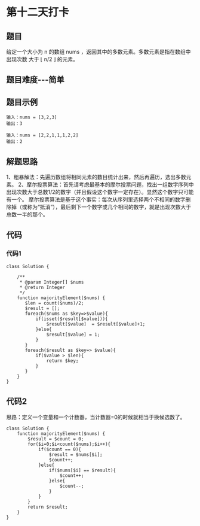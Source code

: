 # 第十二天打卡

## 题目
给定一个大小为 n 的数组 nums ，返回其中的多数元素。多数元素是指在数组中出现次数 大于 ⌊ n/2 ⌋ 的元素。

## 题目难度---简单

## 题目示例
```
输入：nums = [3,2,3]
输出：3

输入：nums = [2,2,1,1,1,2,2]
输出：2

```

## 解题思路
1、粗暴解法：先遍历数组将相同元素的数目统计出来，然后再遍历，选出多数元素。
2、摩尔投票算法：首先请考虑最基本的摩尔投票问题，找出一组数字序列中出现次数大于总数1/2的数字（并且假设这个数字一定存在）。显然这个数字只可能有一个。
摩尔投票算法是基于这个事实：每次从序列里选择两个不相同的数字删除掉（或称为“抵消”），最后剩下一个数字或几个相同的数字，就是出现次数大于总数一半的那个。


## 代码

### 代码1
```
class Solution {

    /**
     * @param Integer[] $nums
     * @return Integer
     */
    function majorityElement($nums) {
       $len = count($nums)/2;
       $result = [];
       foreach($nums as $key=>$value){
           if(isset($result[$value])){
               $result[$value]  = $result[$value]+1;
           }else{
               $result[$value] = 1;
           }
       }
       foreach($result as $key=> $value){
           if($value > $len){
               return $key;
           }
       }
    }
}
```

## 代码2
思路：定义一个变量和一个计数器，当计数器=0的时候就相当于换候选数了。
```
class Solution {
    function majorityElement($nums) {
        $result = $count = 0;
        for($i=0;$i<count($nums);$i++){
            if($count == 0){
                $result = $nums[$i];
                $count++;
            }else{
                if($nums[$i] == $result){
                    $count++;
                }else{
                    $count--;
                }
            }
        }
        return $result;
    }
}
```
